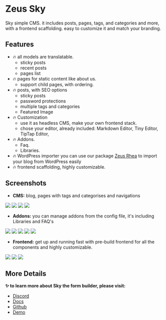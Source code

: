 # Zeus Sky

Sky simple CMS. it includes posts, pages, tags, and categories and more, with a frontend scaffolding. easy to customize it and match your branding.

## Features

- 🔥 all models are translatable.
    - sticky posts
    - recent posts
    - pages list
- 🔥 pages for static content like about us.
    - support child pages, with ordering.
- 🔥 posts, with SEO options
    - sticky posts
    - password protections
    - multiple tags and categories
    - Featured Image
- 🔥 Customization
    - use it as headless CMS, make your own frontend stack.
    - chose your editor, already included: Markdown Editor, Tiny Editor, TipTap Editor,
- 🔥 Addons.
    - Faq.
    - Libraries.
- 🔥 WordPress importer
      you can use our package [Zeus Rhea](https://larazeus.com/rhea) to import your blog from WordPress easily
- 🔥 frontend scaffolding, highly customizable.

## Screenshots

* **CMS:** blog, pages with tags and categorises and navigations

![](https://larazeus.com/images/screenshots/sky/admin-1.png)
![](https://larazeus.com/images/screenshots/sky/admin-2.png)
![](https://larazeus.com/images/screenshots/sky/admin-3.png)
![](https://larazeus.com/images/screenshots/sky/admin-4.png)

* **Addons:** you can manage addons from the config file, it's including Libraries and FAQ's

![](https://larazeus.com/images/screenshots/sky/admin-5.png)
![](https://larazeus.com/images/screenshots/sky/admin-6.png)
![](https://larazeus.com/images/screenshots/sky/admin-7.png)
![](https://larazeus.com/images/screenshots/sky/admin-8.png)
![](https://larazeus.com/images/screenshots/sky/admin-9.png)

* **Frontend:** get up and running fast with pre-build frontend for all the components and highly customizable.

![](https://larazeus.com/images/screenshots/sky/frontend-1.png)
![](https://larazeus.com/images/screenshots/sky/frontend-2.png)
![](https://larazeus.com/images/screenshots/sky/frontend-3.png)

## More Details
**✨ to learn more about Sky the form builder, please visit:**

- [Discord](https://discord.com/channels/883083792112300104/965924351289491496)
- [Docs](https://larazeus.com/docs/sky)
- [Github](https://github.com/lara-zeus/sky)
- [Demo](https://demo.larazeus.com)
